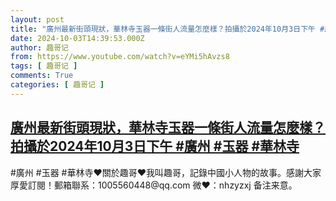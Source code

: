 ```yaml
---
layout: post
title: "廣州最新街頭現狀，華林寺玉器一條街人流量怎麼樣？拍攝於2024年10月3日下午 #廣州 #玉器 #華林寺"
date: 2024-10-03T14:39:53.000Z
author: 趣哥记
from: https://www.youtube.com/watch?v=eYMi5hAvzs8
tags: [ 趣哥记 ]
comments: True
categories: [ 趣哥记 ]
---
```

<!--1727966393000-->
[廣州最新街頭現狀，華林寺玉器一條街人流量怎麼樣？拍攝於2024年10月3日下午 #廣州 #玉器 #華林寺](https://www.youtube.com/watch?v=eYMi5hAvzs8)
------

<div>
#廣州 #玉器 #華林寺♥關於趣哥♥我叫趣哥，記錄中國小人物的故事。感謝大家厚愛訂閱！郵箱聯系：1005560448@qq.com 微❤：nhzyzxj 备注来意。
</div>

